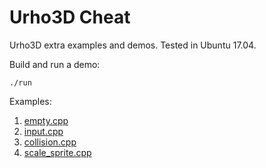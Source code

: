 # Urho3D Cheat

Urho3D extra examples and demos. Tested in Ubuntu 17.04.

Build and run a demo:

    ./run

Examples:

1. [empty.cpp](empty.cpp)
1. [input.cpp](input.cpp)
1. [collision.cpp](collision.cpp)
1. [scale_sprite.cpp](scale_sprite.cpp)

